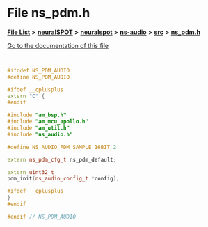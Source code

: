 

# File ns\_pdm.h

[**File List**](files.md) **>** [**neuralSPOT**](dir_75594cce7c7773aa3cb253214bf56510.md) **>** [**neuralspot**](dir_b737d82f35ec218ac5a7ef4105db9c0e.md) **>** [**ns-audio**](dir_45211a8475460839574f71aa108f4957.md) **>** [**src**](dir_e70eef2d5115541d1d6cb7ad27f30382.md) **>** [**ns\_pdm.h**](ns__pdm_8h.md)

[Go to the documentation of this file](ns__pdm_8h.md)

```C++


#ifndef NS_PDM_AUDIO
#define NS_PDM_AUDIO

#ifdef __cplusplus
extern "C" {
#endif

#include "am_bsp.h"
#include "am_mcu_apollo.h"
#include "am_util.h"
#include "ns_audio.h"

#define NS_AUDIO_PDM_SAMPLE_16BIT 2

extern ns_pdm_cfg_t ns_pdm_default;

extern uint32_t
pdm_init(ns_audio_config_t *config);

#ifdef __cplusplus
}
#endif

#endif // NS_PDM_AUDIO

```

